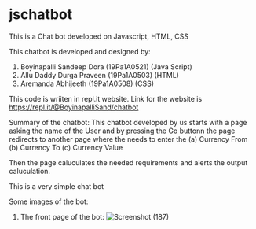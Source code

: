 # jschatbot
This is a Chat bot developed on Javascript, HTML, CSS



This chatbot is developed and designed by:
1. Boyinapalli Sandeep Dora (19Pa1A0521) (Java Script)
2. Allu Daddy Durga Praveen (19Pa1A0503) (HTML)
3. Aremanda Abhijeeth (19Pa1A0508) (CSS)


This code is wriiten in repl.it website.
Link for the website is https://repl.it/@BoyinapalliSand/chatbot


Summary of the chatbot:
  This chatbot developed by us starts with a page asking the name of the User and by pressing the Go buttonn the page redirects to another page where the needs to enter the 
  (a)   Currency From
  (b)   Currency To
  (c)   Currency Value
  
  Then the page caluculates the needed requirements and alerts the output caluculation. 
  
This is a very simple chat bot 


Some images of the bot:
1. The front page of the bot:
![Screenshot (187)](https://user-images.githubusercontent.com/61022690/97140326-55f15a00-1782-11eb-988f-58876232e375.png)
